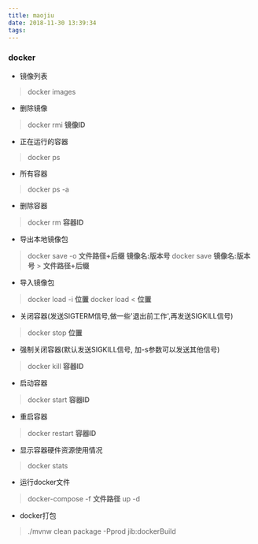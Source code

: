 ```yaml
---
title: maojiu
date: 2018-11-30 13:39:34
tags:
---
```

### docker
- 镜像列表
> docker images
- 删除镜像
> docker rmi **镜像ID**
- 正在运行的容器
> docker ps
- 所有容器
> docker ps -a
- 删除容器
> docker rm **容器ID**
- 导出本地镜像包
> docker save -o **文件路径+后缀**  **镜像名:版本号**
> docker save **镜像名:版本号**  >  **文件路径+后缀**
- 导入镜像包
> docker load -i **位置**
> docker load < **位置**
- 关闭容器(发送SIGTERM信号,做一些'退出前工作',再发送SIGKILL信号)
> docker stop **位置**
- 强制关闭容器(默认发送SIGKILL信号, 加-s参数可以发送其他信号)
> docker kill **容器ID**
- 启动容器
> docker start **容器ID**
- 重启容器
> docker restart **容器ID**
- 显示容器硬件资源使用情况
> docker stats
- 运行docker文件
> docker-compose -f **文件路径** up -d
- docker打包
> ./mvnw clean package -Pprod jib:dockerBuild
